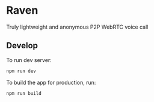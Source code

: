 # Raven

Truly lightweight and anonymous P2P WebRTC voice call

## Develop

To run dev server:

```bash
npm run dev
```

To build the app for production, run:

```bash
npm run build
```
